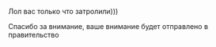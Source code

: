 Лол вас только что затролили)))

Спасибо за внимание, ваше внимание будет отправлено в правительство
